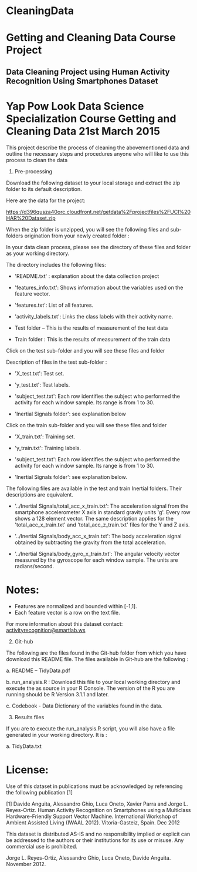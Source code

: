 # CleaningData
Getting and Cleaning Data Course Project
=========================================================================
Data Cleaning Project using
Human Activity Recognition Using Smartphones Dataset
-------------------------------------------------------------------------
Yap Pow Look
Data Science Specialization Course
Getting and Cleaning Data
21st March 2015
=========================================================================

This project describe the process of cleaning the abovementioned data and outline the necessary steps and procedures anyone who will like to use this process to clean the data

1.	Pre-processing

Download the following dataset to your local storage and extract the zip folder to its default description.

Here are the data for the project: 

https://d396qusza40orc.cloudfront.net/getdata%2Fprojectfiles%2FUCI%20HAR%20Dataset.zip 

When the zip folder is unzipped, you will see the following files and sub-folders origination from your newly created folder :

 
In your data clean process, please see the directory of these files and folder as your working directory.

The directory includes the following files:

- 'README.txt' : explanation about the data collection project 

- 'features_info.txt': Shows information about the variables used on the feature vector.

- 'features.txt': List of all features.

- 'activity_labels.txt': Links the class labels with their activity name.

-	Test folder – This is the results of measurement of the test data

-	Train folder : This is the results of measurement of the train data 


Click on the test sub-folder and you will see these files and folder
 

Description of files in the test sub-folder :

- 'X_test.txt': Test set.

- 'y_test.txt': Test labels.

-	'subject_test.txt': Each row identifies the subject who performed the activity for each window sample. Its range is from 1 to 30.

-	'Inertial Signals folder': see explanation below


Click on the train sub-folder and you will see these files and folder


- 'X_train.txt': Training set.

- 'y_train.txt': Training labels.

-	'subject_test.txt': Each row identifies the subject who performed the activity for each window sample. Its range is from 1 to 30. 

-	'Inertial Signals folder': see explanation below.


The following files are available in the test and train Inertial folders. Their descriptions are equivalent. 

- '../Inertial Signals/total_acc_x_train.txt': The acceleration signal from the smartphone accelerometer X axis in standard gravity units 'g'. Every row shows a 128 element vector. The same description applies for the 'total_acc_x_train.txt' and 'total_acc_z_train.txt' files for the Y and Z axis. 

- '../Inertial Signals/body_acc_x_train.txt': The body acceleration signal obtained by subtracting the gravity from the total acceleration. 

- '../Inertial Signals/body_gyro_x_train.txt': The angular velocity vector measured by the gyroscope for each window sample. The units are radians/second. 

Notes: 
======
- Features are normalized and bounded within [-1,1].
- Each feature vector is a row on the text file.

For more information about this dataset contact: activityrecognition@smartlab.ws


2.	Git-hub

The following are the files found in the Git-hub folder from which you have download this README file. The files available in Git-hub are the following :

a.	README – TidyData.pdf

b.	run_analysis.R : Download this file to your local working directory and execute the as source in your R Console. The version of the R you are running should be R Version 3.1.1 and later.

c.	Codebook - Data Dictionary of the variables found in the data. 


3.	Results files

If you are to execute the run_analysis.R script, you will also have a file generated in your working directory. It is :

a.	TidyData.txt





License:
========
Use of this dataset in publications must be acknowledged by referencing the following publication [1] 

[1] Davide Anguita, Alessandro Ghio, Luca Oneto, Xavier Parra and Jorge L. Reyes-Ortiz. Human Activity Recognition on Smartphones using a Multiclass Hardware-Friendly Support Vector Machine. International Workshop of Ambient Assisted Living (IWAAL 2012). Vitoria-Gasteiz, Spain. Dec 2012

This dataset is distributed AS-IS and no responsibility implied or explicit can be addressed to the authors or their institutions for its use or misuse. Any commercial use is prohibited.

Jorge L. Reyes-Ortiz, Alessandro Ghio, Luca Oneto, Davide Anguita. November 2012.
